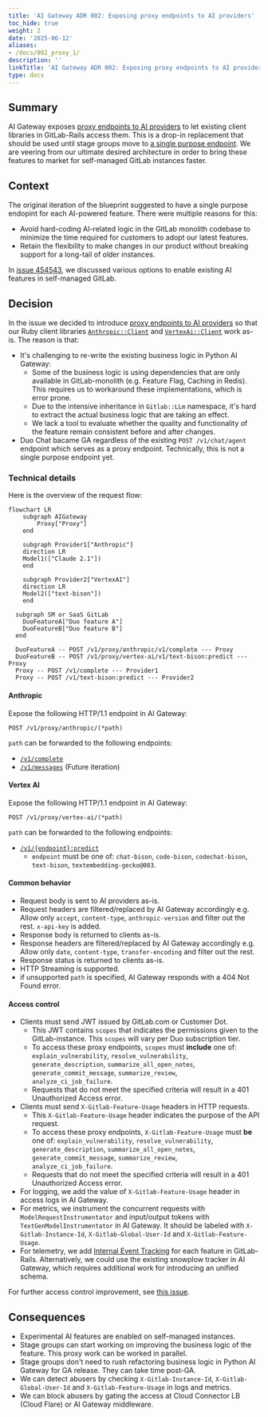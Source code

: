 ```yaml
---
title: 'AI Gateway ADR 002: Exposing proxy endpoints to AI providers'
toc_hide: true
weight: 2
date: '2025-06-12'
aliases:
- /docs/002_proxy_1/
description: ''
linkTitle: 'AI Gateway ADR 002: Exposing proxy endpoints to AI providers'
type: docs
---
```


## Summary

AI Gateway exposes [proxy endpoints to AI providers](../_index.md#exposing-ai-providers) to let existing client libraries in GitLab-Rails access them.
This is a drop-in replacement that should be used until stage groups move to [a single purpose endpoint](../_index.md#single-purpose-endpoints).
We are veering from our ultimate desired architecture in order to bring these features to market for self-managed GitLab instances faster.

## Context

The original iteration of the blueprint suggested to have a single purpose endopint for each AI-powered feature.
There were multiple reasons for this:

- Avoid hard-coding AI-related logic in the GitLab monolith codebase to minimize the time required for customers to adopt our latest features.
- Retain the flexibility to make changes in our product without breaking support for a long-tail of older instances.

In [issue 454543](https://gitlab.com/gitlab-org/gitlab/-/issues/454543), we discussed various
options to enable existing AI features in self-managed GitLab.

## Decision

In the issue we decided to introduce [proxy endpoints to AI providers](../_index.md#exposing-ai-providers) so that our Ruby client libraries [`Anthropic::Client`](https://gitlab.com/gitlab-org/gitlab/-/blob/master/ee/lib/gitlab/llm/anthropic/client.rb) and [`VertexAi::Client`](https://gitlab.com/gitlab-org/gitlab/-/blob/master/ee/lib/gitlab/llm/vertex_ai/client.rb) work as-is. The reason is that:

- It's challenging to re-write the existing business logic in Python AI Gateway:
  - Some of the business logic is using dependencies that are only available in GitLab-monolith (e.g. Feature Flag, Caching in Redis).
    This requires us to workaround these implementations, which is error prone.
  - Due to the intensive inheritance in `Gitlab::LLm` namespace, it's hard to extract the actual business logic that are taking an effect.
  - We lack a tool to evaluate whether the quality and functionality of the feature remain consistent before and after changes.
- Duo Chat bacame GA regardless of the existing `POST /v1/chat/agent` endpoint which serves as a proxy endpoint. Technically, this is not a single purpose endpoint yet.

### Technical details

Here is the overview of the request flow:

```mermaid
flowchart LR
    subgraph AIGateway
        Proxy["Proxy"]
    end

    subgraph Provider1["Anthropic"]
    direction LR
    Model1(["Claude 2.1"])
    end

    subgraph Provider2["VertexAI"]
    direction LR
    Model2(["text-bison"])
    end

  subgraph SM or SaaS GitLab
    DuoFeatureA["Duo feature A"]
    DuoFeatureB["Duo feature B"]
  end

  DuoFeatureA -- POST /v1/proxy/anthropic/v1/complete --- Proxy
  DuoFeatureB -- POST /v1/proxy/vertex-ai/v1/text-bison:predict --- Proxy
  Proxy -- POST /v1/complete --- Provider1
  Proxy -- POST /v1/text-bison:predict --- Provider2
```

#### Anthropic

Expose the following HTTP/1.1 endpoint in AI Gateway:

```plaintext
POST /v1/proxy/anthropic/(*path)
```

`path` can be forwarded to the following endpoints:

- [`/v1/complete`](https://docs.anthropic.com/en/api/complete)
- [`/v1/messages`](https://docs.anthropic.com/en/api/messages) (Future iteration)

#### Vertex AI

Expose the following HTTP/1.1 endpoint in AI Gateway:

```plaintext
POST /v1/proxy/vertex-ai/(*path)
```

`path` can be forwarded to the following endpoints:

- [`/v1/{endpoint}:predict`](https://cloud.google.com/vertex-ai/docs/reference/rest/v1/projects.locations.publishers.models/predict)
  - `endpoint` must be one of: `chat-bison`, `code-bison`, `codechat-bison`, `text-bison`, `textembedding-gecko@003`.

#### Common behavior

- Request body is sent to AI providers as-is.
- Request headers are filtered/replaced by AI Gateway accordingly e.g. Allow only `accept`, `content-type`, `anthropic-version` and filter out the rest. `x-api-key` is added.
- Response body is returned to clients as-is.
- Response headers are filtered/replaced by AI Gateway accordingly e.g. Allow only `date`, `content-type`, `transfer-encoding` and filter out the rest.
- Response status is returned to clients as-is.
- HTTP Streaming is supported.
- if unsupported `path` is specified, AI Gateway responds with a 404 Not Found error.

#### Access control

- Clients must send JWT issued by GitLab.com or Customer Dot.
  - This JWT contains `scopes` that indicates the permissions given to the GitLab-instance. This `scopes` will vary per Duo subscription tier.
  - To access these proxy endpoints, `scopes` must **include** one of: `explain_vulnerability`, `resolve_vulnerability`, `generate_description`, `summarize_all_open_notes`, `generate_commit_message`, `summarize_review`, `analyze_ci_job_failure`.
  - Requests that do not meet the specified criteria will result in a 401 Unauthorized Access error.
- Clients must send `X-Gitlab-Feature-Usage` headers in HTTP requests.
  - This `X-Gitlab-Feature-Usage` header indicates the purpose of the API request.
  - To access these proxy endpoints, `X-Gitlab-Feature-Usage` must **be** one of: `explain_vulnerability`, `resolve_vulnerability`, `generate_description`, `summarize_all_open_notes`, `generate_commit_message`, `summarize_review`, `analyze_ci_job_failure`.
  - Requests that do not meet the specified criteria will result in a 401 Unauthorized Access error.
- For logging, we add the value of `X-Gitlab-Feature-Usage` header in access logs in AI Gateway.
- For metrics, we instrument the concurrent requests with `ModelRequestInstrumentator` and input/output tokens with `TextGenModelInstrumentator` in AI Gateway. It should be labeled with `X-Gitlab-Instance-Id`, `X-Gitlab-Global-User-Id` and `X-Gitlab-Feature-Usage`.
- For telemetry, we add [Internal Event Tracking](https://docs.gitlab.com/ee/development/internal_analytics/internal_event_instrumentation/quick_start.html) for each feature in GitLab-Rails.
  Alternatively, we could use the existing snowplow tracker in AI Gateway, which requires additional work for introducing an unified schema.

For further access control improvement, see [this issue](https://gitlab.com/gitlab-org/gitlab/-/issues/458350).

## Consequences

- Experimental AI features are enabled on self-managed instances.
- Stage groups can start working on improving the business logic of the feature. This proxy work can be worked in parallel.
- Stage groups don't need to rush refactoring business logic in Python AI Gateway for GA release.
  They can take time post-GA.
- We can detect abusers by checking `X-Gitlab-Instance-Id`, `X-Gitlab-Global-User-Id` and `X-Gitlab-Feature-Usage` in logs and metrics.
- We can block abusers by gating the access at Cloud Connector LB (Cloud Flare) or AI Gateway middleware.
